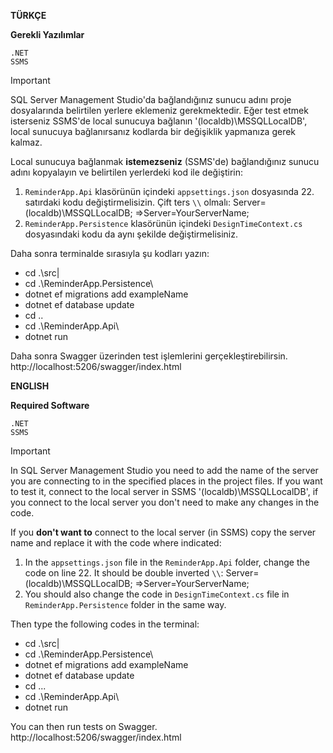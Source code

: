 **TÜRKÇE**

**Gerekli Yazılımlar**
```
.NET
SSMS
```
> [!IMPORTANT]
> SQL Server Management Studio'da bağlandığınız sunucu adını proje dosyalarında belirtilen yerlere eklemeniz gerekmektedir. Eğer test etmek isterseniz SSMS'de local sunucuya bağlanın '(localdb)\MSSQLLocalDB', local sunucuya bağlanırsanız kodlarda bir değişiklik yapmanıza gerek kalmaz.

Local sunucuya bağlanmak **istemezseniz** (SSMS'de) bağlandığınız sunucu adını kopyalayın ve belirtilen yerlerdeki kod ile değiştirin:
1. `ReminderApp.Api` klasörünün içindeki `appsettings.json` dosyasında 22. satırdaki kodu değiştirmelisizin. Çift ters `\\` olmalı: Server=(localdb)\\MSSQLLocalDB; =>Server=YourServerName;
2. `ReminderApp.Persistence` klasörünün içindeki `DesignTimeContext.cs` dosyasındaki kodu da aynı şekilde değiştirmelisiniz.

Daha sonra terminalde sırasıyla şu kodları yazın:
- cd .\src|
- cd .\ReminderApp.Persistence\
- dotnet ef migrations add exampleName
- dotnet ef database update
- cd ..
- cd .\ReminderApp.Api\
- dotnet run

Daha sonra Swagger üzerinden test işlemlerini gerçekleştirebilirsin.
http://localhost:5206/swagger/index.html



**ENGLISH**

**Required Software**
``` 
.NET
SSMS
```
> [!IMPORTANT]
> In SQL Server Management Studio you need to add the name of the server you are connecting to in the specified places in the project files. If you want to test it, connect to the local server in SSMS '(localdb)\MSSQLLocalDB', if you connect to the local server you don't need to make any changes in the code.

If you **don't want to** connect to the local server (in SSMS) copy the server name and replace it with the code where indicated:
1. In the `appsettings.json` file in the `ReminderApp.Api` folder, change the code on line 22. It should be double inverted `\\`: Server=(localdb)\\MSSQLLocalDB; =>Server=YourServerName;
2. You should also change the code in `DesignTimeContext.cs` file in `ReminderApp.Persistence` folder in the same way.

Then type the following codes in the terminal:
- cd .\src|
- cd .\ReminderApp.Persistence\
- dotnet ef migrations add exampleName
- dotnet ef database update
- cd ...
- cd .\ReminderApp.Api\
- dotnet run

You can then run tests on Swagger.
http://localhost:5206/swagger/index.html




